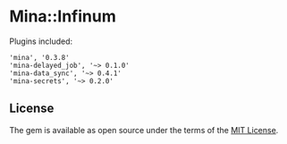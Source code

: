 # Mina::Infinum

Plugins included:

    'mina', '0.3.8'
    'mina-delayed_job', '~> 0.1.0'
    'mina-data_sync', '~> 0.4.1'
    'mina-secrets', '~> 0.2.0'

## License

The gem is available as open source under the terms of the [MIT License](http://opensource.org/licenses/MIT).
